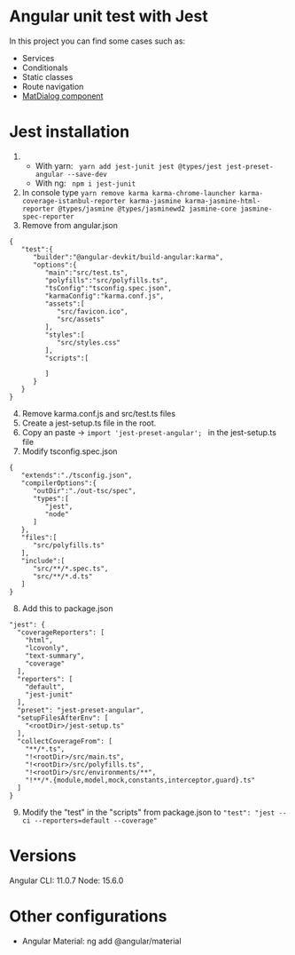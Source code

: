 # Angular unit test with Jest

In this project you can find some cases such as:

* Services
* Conditionals
* Static classes
* Route navigation
* [MatDialog component](https://material.angular.io/components/dialog/overview) 

# Jest installation
1. * With yarn:  ` yarn add jest-junit jest @types/jest jest-preset-angular --save-dev`
   * With ng:  ` npm i jest-junit`
2. In console type ` yarn remove karma karma-chrome-launcher karma-coverage-istanbul-reporter karma-jasmine karma-jasmine-html-reporter @types/jasmine @types/jasminewd2 jasmine-core jasmine-spec-reporter `
3. Remove from angular.json

```
{
   "test":{
      "builder":"@angular-devkit/build-angular:karma",
      "options":{
         "main":"src/test.ts",
         "polyfills":"src/polyfills.ts",
         "tsConfig":"tsconfig.spec.json",
         "karmaConfig":"karma.conf.js",
         "assets":[
            "src/favicon.ico",
            "src/assets"
         ],
         "styles":[
            "src/styles.css"
         ],
         "scripts":[
            
         ]
      }
   }
}
```

4. Remove karma.conf.js and src/test.ts files
5. Create a jest-setup.ts file in the root.
6. Copy an paste -> `import 'jest-preset-angular'; ` in the jest-setup.ts file
7. Modify tsconfig.spec.json
```  
{
   "extends":"./tsconfig.json",
   "compilerOptions":{
      "outDir":"./out-tsc/spec",
      "types":[
         "jest",
         "node"
      ]
   },
   "files":[
      "src/polyfills.ts"
   ],
   "include":[
      "src/**/*.spec.ts",
      "src/**/*.d.ts"
   ]
}
```  
8. Add this to package.json


  ```  
  "jest": {
    "coverageReporters": [
      "html",
      "lcovonly",
      "text-summary",
      "coverage"
    ],
    "reporters": [
      "default",
      "jest-junit"
    ],
    "preset": "jest-preset-angular",
    "setupFilesAfterEnv": [
      "<rootDir>/jest-setup.ts"
    ],
    "collectCoverageFrom": [
      "**/*.ts",
      "!<rootDir>/src/main.ts",
      "!<rootDir>/src/polyfills.ts",
      "!<rootDir>/src/environments/**",
      "!**/*.{module,model,mock,constants,interceptor,guard}.ts"
    ]
  }
  ```

9. Modify the "test" in the "scripts" from package.json to 
    ` "test": "jest --ci --reporters=default --coverage" `

# Versions
Angular CLI: 11.0.7
Node: 15.6.0

# Other configurations

 * Angular Material: ng add @angular/material